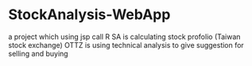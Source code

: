 # StockAnalysis-WebApp
a project which using jsp call R
SA is calculating stock profolio (Taiwan stock exchange)
OTTZ is using technical analysis to give suggestion for selling and buying
